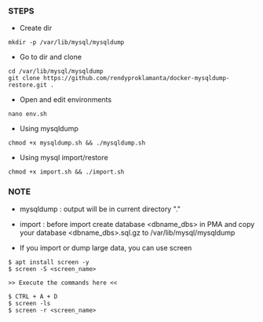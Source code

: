 ### STEPS

- Create dir
```
mkdir -p /var/lib/mysql/mysqldump
```

- Go to dir and clone
```
cd /var/lib/mysql/mysqldump
git clone https://github.com/rendyproklamanta/docker-mysqldump-restore.git .
```

- Open and edit environments
```
nano env.sh
```

- Using mysqldump
```
chmod +x mysqldump.sh && ./mysqldump.sh
```

- Using mysql import/restore
```
chmod +x import.sh && ./import.sh
```

### NOTE
- mysqldump : output will be in current directory "."

- import : before import create database <dbname_dbs> in PMA and copy your database <dbname_dbs>.sql.gz to /var/lib/mysql/mysqldump

- If you import or dump large data, you can use screen
```
$ apt install screen -y
$ screen -S <screen_name>

>> Execute the commands here <<

$ CTRL + A + D
$ screen -ls
$ screen -r <screen_name>
```